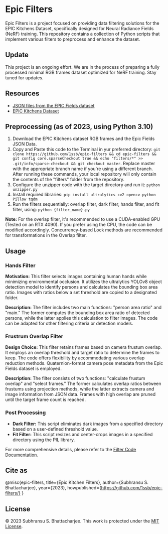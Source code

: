 # Epic Filters

Epic Filters is a project focused on providing data filtering solutions for the EPIC Kitchens Dataset, specifically designed for Neural Radiance Fields (NeRF) training. This repository contains a collection of Python scripts that implement various filters to preprocess and enhance the dataset.

## Update

This project is an ongoing effort. We are in the process of preparing a fully processed minimal RGB frames dataset optimized for NeRF training. Stay tuned for updates.

## Resources

- [JSON files from the EPIC Fields dataset](https://github.com/epic-kitchens/epic-Fields-code)
- [EPIC Kitchens Dataset](https://github.com/epic-kitchens/)

## Preprocessing (as of 2023, using Python 3.10)

1. Download the EPIC Kitchens dataset RGB frames and the Epic Fields JSON Data.
2. Copy and Paste this code to the Terminal in yur preferred directory: `git clone https://github.com/1ssb/epic-filters && cd epic-filters && git config core.sparseCheckout true && echo "filters/*" >> .git/info/sparse-checkout && git checkout master`. Replace master with the appropriate branch name if you're using a different branch. After running these commands, your local repository will only contain the contents of the "filters" folder from the repository.
3. Configure the unzipper code with the target directory and run it: `python unzipper.py`
4. Install required libraries: `pip install ultralytics cv2 opencv-python Pillow tqdm`
5. Run the filters sequentially: overlap filter, dark filter, hands filter, and fit filter, using: `python {filter_name}.py`

**Note:** For the overlap filter, it's recommended to use a CUDA-enabled GPU (Tested on an RTX 4090). If you prefer using the CPU, the code can be modified accordingly. Concurrency-based Lock methods are recommended for transformations in the Overlap filter.

## Usage

### Hands Filter

**Motivation:** This filter selects images containing human hands while minimizing environmental occlusion. It utilizes the ultralytics YOLOv8 object detection model to identify persons and calculates the bounding box area ratio. Images with ratios below a set threshold are copied to a designated folder.

**Description:** The filter includes two main functions: "person area ratio" and "main." The former computes the bounding box area ratio of detected persons, while the latter applies this calculation to filter images. The code can be adapted for other filtering criteria or detection models.

### Frustrum Overlap Filter

**Design Choice:** This filter retains frames based on camera frustum overlap. It employs an overlap threshold and target ratio to determine the frames to keep. The code offers flexibility by accommodating various overlap reduction methods. Quaternion-format camera pose metadata from the Epic Fields dataset is employed.

**Description:** The filter consists of two functions: "calculate frustum overlap" and "select frames." The former calculates overlap ratios between frustums using projection methods, while the latter extracts camera and image information from JSON data. Frames with high overlap are pruned until the target frame count is reached.

### Post Processing

- **Dark Filter:** This script eliminates dark images from a specified directory based on a user-defined threshold value.
- **Fit Filter:** This script resizes and center-crops images in a specified directory using the PIL library.

For more comprehensive details, please refer to the [Filter Code Documentation](https://github.com/1ssb/epic-filters/blob/main/Filter_Code_Documentation.pdf).

## Cite as

@misc{epic-filters,
title={Epic Kitchen Filters},
author={Subhransu S. Bhattacharjee},
year={2023},
howpublished={https://github.com/1ssb/epic-filters/}
}


## License

&copy; 2023 Subhransu S. Bhattacharjee. This work is protected under the [MIT License](https://opensource.org/licenses/MIT).
